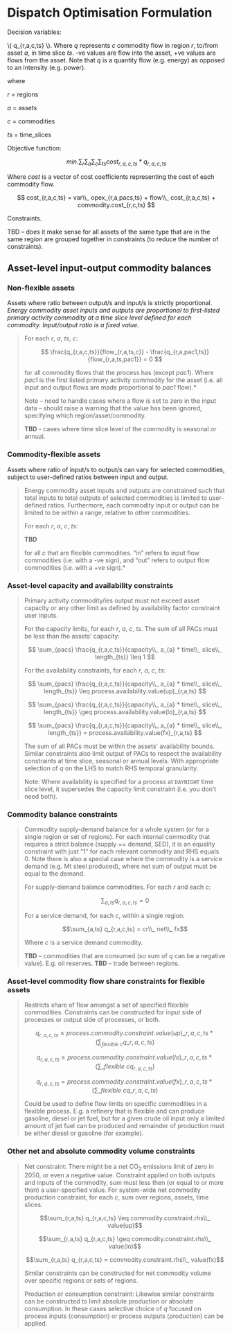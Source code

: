 # Dispatch Optimisation Formulation

Decision variables:

\\( q_{r,a,c,ts} \\). Where *q* represents *c* commodity flow in region *r*, to/from asset *a*, in
time slice *ts*.
-ve values are flow into the asset, +ve values are flows from the asset. Note that *q* is a quantity
flow (e.g. energy) as opposed to an intensity (e.g. power).

where

*r* = regions

*a* = assets

*c* = commodities

*ts* = time_slices

Objective function:

$$
  min. \sum_{r}{\sum_{a}{\sum_{c}{\sum_{ts}}}} cost_{r,a,c,ts} * q_{r,a,c,ts}
$$

Where *cost* is a vector of cost coefficients representing the cost of
each commodity flow.

$$
  cost_{r,a,c,ts} = var\\_ opex_{r,a,pacs,ts} + flow\\_ cost_{r,a,c,ts} + commodity.cost_{r,c,ts}
$$

Constraints.

TBD – does it make sense for all assets of the same type that are in the
same region are grouped together in constraints (to reduce the number of
constraints).

## Asset-level input-output commodity balances

### Non-flexible assets

Assets where ratio between output/s and input/s is strictly proportional. *Energy commodity asset
inputs and outputs are proportional to first-listed primary activity commodity at a time slice level
defined for each commodity. Input/output ratio is a fixed value.*

> For each *r*, *a*, *ts*, *c*:
>
> $$ \frac{q_{r,a,c,ts}}{flow_{r,a,ts,c}} - \frac{q_{r,a,pac1,ts}}{flow_{r,a,ts,pac1}} = 0 $$
>
> for all commodity flows that the process has (except *pac1*). Where *pac1* is the first listed
> primary activity commodity for the asset (i.e. all input and output flows are made proportional to
> *pac1* flow).*
>
> Note – need to handle cases where a flow is set to zero in the input data – should raise a
> warning that the value has been ignored, specifying which region/asset/commodity.
>
> **TBD** - cases where time slice level of the commodity is seasonal or annual.

### Commodity-flexible assets

Assets where ratio of input/s to output/s can vary for selected commodities, subject to user-defined
ratios between input and output.

> Energy commodity asset inputs and outputs are constrained such that total inputs to total outputs
> of selected commodities is limited to user-defined ratios. Furthermore, each commodity input or
> output can be limited to be within a range, relative to other commodities.
>
> For each *r*, *a*, *c*, *ts*:
>
> **TBD**
>
> for all *c* that are flexible commodities. “in” refers to input flow commodities (i.e. with a -ve
> sign), and “out” refers to output flow commodities (i.e. with a +ve sign).*

### Asset-level capacity and availability constraints

> Primary activity commodity/ies output must not exceed asset capacity or any other limit as
> defined by availability factor constraint user inputs.
>
> For the capacity limits, for each *r*, *a*, *c*, *ts*. The sum of all PACs must be less than the
> assets’ capacity:
>
> $$
> \sum_{pacs} \frac{q_{r,a,c,ts}}{capacity\\_ a_{a} * time\\_ slice\\_ length_{ts}} \leq 1
> $$
>
> For the availability constraints, for each *r*, *a*, *c*, *ts*:
>
> $$
> \sum_{pacs} \frac{q_{r,a,c,ts}}{capacity\\_ a_{a} * time\\_ slice\\_ length_{ts}}
> \leq process.availability.value(up)_{r,a,ts}
> $$
>
> $$
> \sum_{pacs} \frac{q_{r,a,c,ts}}{capacity\\_ a_{a} * time\\_ slice\\_ length_{ts}}
> \geq process.availability.value(lo)_{r,a,ts}
> $$
>
> $$
> \sum_{pacs} \frac{q_{r,a,c,ts}}{capacity\\_ a_{a} * time\\_ slice\\_ length_{ts}}
> = process.availability.value(fx)_{r,a,ts}
> $$
>
> The sum of all PACs must be within the assets' availability bounds. Similar constraints also
> limit output of PACs to respect the availability constraints at time slice, seasonal or annual
> levels. With appropriate selection of *q* on the LHS to match RHS temporal granularity.
>
> Note: Where availability is specified for a process at `DAYNIGHT` time slice level, it supersedes
> the capacity limit constraint (i.e. you don’t need both).

### Commodity balance constraints

> Commodity supply-demand balance for a whole system (or for a single region or set of regions).
> For each internal commodity that requires a strict balance (supply == demand, SED), it is an
> equality constraint with just “1” for each relevant commodity and RHS equals 0. Note there is also
> a special case where the commodity is a service demand (e.g. Mt steel produced), where net sum of
> output must be equal to the demand.
>
> For supply-demand balance commodities. For each *r* and each *c*:
>
> $$\sum_{a,ts} q_{r,a,c,ts} = 0$$
>
> For a service demand, for each *c*, within a single region:
>
> $$\sum_{a,ts} q_{r,a,c,ts} = cr\\_ net\\_ fx$$
>
> Where *c* is a service demand commodity.
>
> **TBD** – commodities that are consumed (so sum of *q* can be a negative value). E.g. oil reserves.
> **TBD** – trade between regions.

### Asset-level commodity flow share constraints for flexible assets

> Restricts share of flow amongst a set of specified flexible commodities. Constraints can be
> constructed for input side of processes or output side of processes, or both.
>
> $$
> q_{r,a,c,ts} \leq process.commodity.constraint.value(up)\_{r,a,c,ts} *
> \left( \sum_{flexible\ c} q\_{r,a,c,ts} \right)
> $$
>
> $$
> q_{r,a,c,ts} \geq process.commodity.constraint.value(lo)\_{r,a,c,ts} *
> \left( \sum\_{flexible\ c} q_{r,a,c,ts} \right)
> $$
>
> $$
> q_{r,a,c,ts} = process.commodity.constraint.value(fx)\_{r,a,c,ts} *
> \left( \sum\_{flexible\ c} q\_{r,a,c,ts} \right)
> $$
>
> Could be used to define flow limits on specific commodities in a flexible process. E.g. a
> refinery that is flexible and can produce gasoline, diesel or jet fuel, but for a given crude oil
> input only a limited amount of jet fuel can be produced and remainder of production must be either
> diesel or gasoline (for example).

### Other net and absolute commodity volume constraints

<!-- markdownlint-disable-next-line MD033 -->
> Net constraint: There might be a net CO<sub>2</sub> emissions limit of zero in 2050, or even a
> negative value. Constraint applied on both outputs and inputs of the commodity, sum must less then
> (or equal to or more than) a user-specified value. For system-wide net commodity production
> constraint, for each *c*, sum over regions, assets, time slices.
>
> $$\sum_{r,a,ts} q_{r,a,c,ts} \leq commodity.constraint.rhs\\_ value(up)$$
>
> $$\sum_{r,a,ts} q_{r,a,c,ts} \geq commodity.constraint.rhs\\_ value(lo)$$
>
> $$\sum_{r,a,ts} q_{r,a,c,ts} = commodity.constraint.rhs\\_ value(fx)$$
>
> Similar constraints can be constructed for net commodity volume over specific regions or sets of
> regions.
>
> Production or consumption constraint: Likewise similar constraints can be constructed to limit
> absolute production or absolute consumption. In these cases selective choice of *q* focused on
> process inputs (consumption) or process outputs (production) can be applied.
